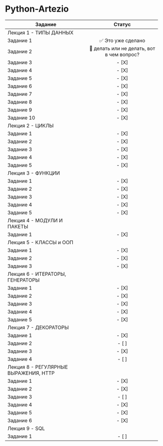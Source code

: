 # Python-Artezio
| Задание | Статус |
|----------------|:---------:|
| Лекция 1 - ТИПЫ ДАННЫХ |
| Задание 1 |  :white_check_mark: Это уже сделано      |
| Задание 2 |  :black_square_button: делать или не делать, вот в чем вопрос?     |
| Задание 3 |  - [X]  |
| Задание 4 |  - [X]  |
| Задание 5 |  - [X]  |
| Задание 6 |  - [X]  |
| Задание 7 |  - [X]  |
| Задание 8 |  - [X]  |
| Задание 9 |  - [X]  |
| Задание 10 |  - [X]  |
| Лекция 2 - ЦИКЛЫ |
| Задание 1 |  - [X]  |
| Задание 2 |  - [X]  |
| Задание 3 |  - [X]  |
| Задание 4 |  - [X]  |
| Задание 5 |  - [X]  |
| Лекция 3 - ФУНКЦИИ |
| Задание 1 |  - [X]  |
| Задание 2 |  - [X]  |
| Задание 3 |  - [X]  |
| Задание 4 |  - [X]  |
| Задание 5 |  - [X]  |
| Лекция 4 - МОДУЛИ И ПАКЕТЫ |
| Задание 1 |  - [X]  |
| Лекция 5 - КЛАССЫ и ООП |
| Задание 1 |  - [X]  |
| Задание 2 |  - [X]  |
| Задание 3 |  - [X]  |
| Лекция 6 - ИТЕРАТОРЫ, ГЕНЕРАТОРЫ |
| Задание 1 |  - [X]  |
| Задание 2 |  - [X]  |
| Задание 3 |  - [X]  |
| Задание 4 |  - [X]  |
| Задание 5 |  - [X]  |
| Лекция 7 - ДЕКОРАТОРЫ |
| Задание 1 |  - [X]  |
| Задание 2 |  - [ ]  |
| Задание 3 |  - [X]  |
| Задание 4 |  - [ ]  |
| Лекция 8 - РЕГУЛЯРНЫЕ ВЫРАЖЕНИЯ, HTTP |
| Задание 1 |  - [X]  |
| Задание 2 |  - [X]  |
| Задание 3 |  - [ ]  |
| Задание 4 |  - [X]  |
| Задание 5 |  - [X]  |
| Задание 6 |  - [X]  |
| Лекция 9 - SQL |
| Задание 1 |  - [ ]  |


